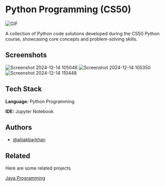 # Python Programming (CS50)

<img align="middle" alt="GIF" src="https://images-wixmp-ed30a86b8c4ca887773594c2.wixmp.com/f/12cbe8a4-f55c-4b40-85bb-d8e1405e7b84/dflh43c-14c4b6c6-1a27-4473-8f5b-256a992082a0.gif?token=eyJ0eXAiOiJKV1QiLCJhbGciOiJIUzI1NiJ9.eyJzdWIiOiJ1cm46YXBwOjdlMGQxODg5ODIyNjQzNzNhNWYwZDQxNWVhMGQyNmUwIiwiaXNzIjoidXJuOmFwcDo3ZTBkMTg4OTgyMjY0MzczYTVmMGQ0MTVlYTBkMjZlMCIsIm9iaiI6W1t7InBhdGgiOiJcL2ZcLzEyY2JlOGE0LWY1NWMtNGI0MC04NWJiLWQ4ZTE0MDVlN2I4NFwvZGZsaDQzYy0xNGM0YjZjNi0xYTI3LTQ0NzMtOGY1Yi0yNTZhOTkyMDgyYTAuZ2lmIn1dXSwiYXVkIjpbInVybjpzZXJ2aWNlOmZpbGUuZG93bmxvYWQiXX0.S4JuBhcLxoGfMUihXKR5rhudyRr1-tl4jn7zO6GeE4Q" />

A collection of Python code solutions developed during the CS50 Python course, showcasing core concepts and problem-solving skills.


## Screenshots
![Screenshot 2024-12-14 105046](https://github.com/user-attachments/assets/470f4b0e-dc4f-44b5-ae73-be4260b5813b)
![Screenshot 2024-12-14 105350](https://github.com/user-attachments/assets/8a0ce9b9-0dad-43ff-ae9b-dfac82631630)
![Screenshot 2024-12-14 110448](https://github.com/user-attachments/assets/69ef4fda-1200-4d28-a2f3-88a62390e62d)



## Tech Stack

**Language:** Python Programming

**IDE:** Jupyter Notebook


## Authors

- [@aliiakbarkhan](https://www.github.com/aliiakbarkhan)


## Related

Here are some related projects

[Java Programming](https://github.com/aliiakbarkhan/jubilant-java-tree/)

